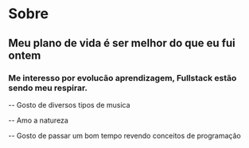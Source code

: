 # Sobre
## Meu plano de vida é ser melhor do que eu fui ontem

### Me interesso por evolucão aprendizagem, Fullstack estão sendo meu respirar.

-- Gosto de diversos tipos de musica

-- Amo a natureza 

-- Gosto de passar um bom tempo revendo conceitos de programação
